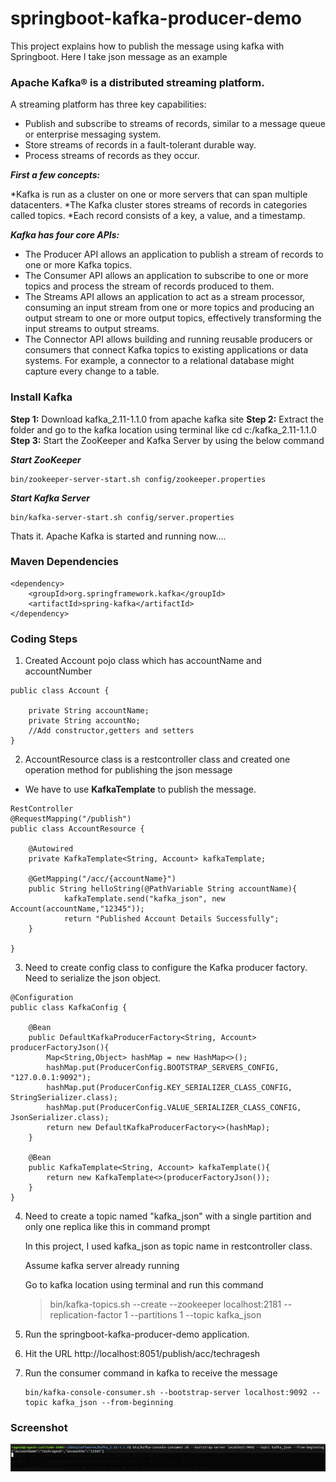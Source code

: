 # springboot-kafka-producer-demo
This project explains how to publish the message using kafka with Springboot. Here I take json message as an example

### Apache Kafka® is a distributed streaming platform.
A streaming platform has three key capabilities:
* Publish and subscribe to streams of records, similar to a message queue or enterprise messaging system.
* Store streams of records in a fault-tolerant durable way.
* Process streams of records as they occur.

_**First a few concepts:**_

*Kafka is run as a cluster on one or more servers that can span multiple datacenters.
*The Kafka cluster stores streams of records in categories called topics.
*Each record consists of a key, a value, and a timestamp.

**_Kafka has four core APIs:_**

* The Producer API allows an application to publish a stream of records to one or more Kafka topics.
* The Consumer API allows an application to subscribe to one or more topics and process the stream of records produced to them.
* The Streams API allows an application to act as a stream processor, consuming an input stream from one or more topics and producing an output stream to one or more output topics, effectively transforming the input streams to output streams.
* The Connector API allows building and running reusable producers or consumers that connect Kafka topics to existing applications or data systems. For example, a connector to a relational database might capture every change to a table.

### Install Kafka

**Step 1:** Download kafka_2.11-1.1.0 from apache kafka site
**Step 2:** Extract the folder and go to the kafka location using terminal like cd c:/kafka_2.11-1.1.0
**Step 3:** Start the ZooKeeper and Kafka Server by using the below command

**_Start ZooKeeper_**

```
bin/zookeeper-server-start.sh config/zookeeper.properties

```
**_Start Kafka Server_**
```
bin/kafka-server-start.sh config/server.properties
```
Thats it. Apache Kafka is started and running now....

### Maven Dependencies
```
<dependency>
    <groupId>org.springframework.kafka</groupId>
	<artifactId>spring-kafka</artifactId>
</dependency>
```
### Coding Steps

1. Created Account pojo class which has accountName and accountNumber

```
public class Account {

    private String accountName;
    private String accountNo;
    //Add constructor,getters and setters
}
```

2. AccountResource class is a restcontroller class and created one operation method for publishing the json message 

* We have to use **KafkaTemplate** to publish the message.

```
RestController
@RequestMapping("/publish")
public class AccountResource {

    @Autowired
    private KafkaTemplate<String, Account> kafkaTemplate;

    @GetMapping("/acc/{accountName}")
    public String helloString(@PathVariable String accountName){
            kafkaTemplate.send("kafka_json", new Account(accountName,"12345"));
            return "Published Account Details Successfully";
    }

}

```

3. Need to create config class to configure the Kafka producer factory. Need to serialize the json object.

```
@Configuration
public class KafkaConfig {

    @Bean
    public DefaultKafkaProducerFactory<String, Account> producerFactoryJson(){
        Map<String,Object> hashMap = new HashMap<>();
        hashMap.put(ProducerConfig.BOOTSTRAP_SERVERS_CONFIG, "127.0.0.1:9092");
        hashMap.put(ProducerConfig.KEY_SERIALIZER_CLASS_CONFIG, StringSerializer.class);
        hashMap.put(ProducerConfig.VALUE_SERIALIZER_CLASS_CONFIG, JsonSerializer.class);
        return new DefaultKafkaProducerFactory<>(hashMap);
    }

    @Bean
    public KafkaTemplate<String, Account> kafkaTemplate(){
        return new KafkaTemplate<>(producerFactoryJson());
    }
}

```

4. Need to create a topic named "kafka_json" with a single partition and only one replica like this in command prompt

   In this project, I used kafka_json as topic name in restcontroller class.
   
   Assume kafka server already running
   
   Go to kafka location using terminal and run this command
   
   >bin/kafka-topics.sh --create --zookeeper localhost:2181 --replication-factor 1 --partitions 1 --topic kafka_json
   
5. Run the springboot-kafka-producer-demo application.

6. Hit the URL http://localhost:8051/publish/acc/techragesh

7. Run the consumer command in kafka to receive the message

   ```
   bin/kafka-console-consumer.sh --bootstrap-server localhost:9092 --topic kafka_json --from-beginning

   ``` 
   
### Screenshot

![kafka_consumer.png](kafka_consumer.png)